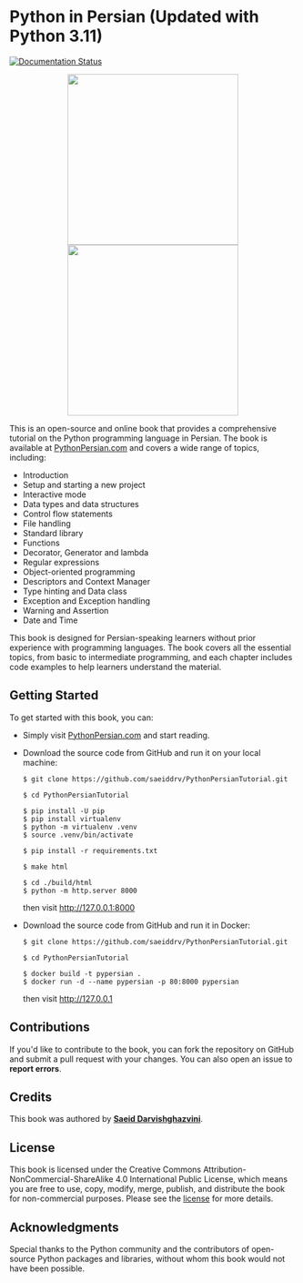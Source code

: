 
# Python in Persian (Updated with Python 3.11)

[![Documentation Status](https://readthedocs.org/projects/pythonpersiantutorial/badge/?version=latest)](https://readthedocs.org/projects/pythonpersiantutorial/?badge=latest)

<p align="center">
    <img height="300" src="https://pythonpersian.com/_images/python-in-persian-book-cover.png">
    <img height="300" src="https://pythonpersian.com/_images/python-3-11.png">
</p>

This is an open-source and online book that provides a comprehensive tutorial on the Python programming language in Persian. The book is available at [PythonPersian.com](https://pythonpersian.com/) and covers a wide range of topics, including:

- Introduction
- Setup and starting a new project
- Interactive mode
- Data types and data structures
- Control flow statements
- File handling
- Standard library
- Functions
- Decorator‌, Generator and lambda
- Regular expressions
- Object-oriented programming
- Descriptors and Context Manager
- Type hinting and Data class
- Exception and Exception handling
- Warning and Assertion
- Date and Time

This book is designed for Persian-speaking learners without prior experience with programming languages. The book covers all the essential topics, from basic to intermediate programming, and each chapter includes code examples to help learners understand the material.

## Getting Started

To get started with this book, you can:

- Simply visit [PythonPersian.com](https://pythonpersian.com/) and start reading.

- Download the source code from GitHub and run it on your local machine:

  ```
  $ git clone https://github.com/saeiddrv/PythonPersianTutorial.git

  $ cd PythonPersianTutorial

  $ pip install -U pip
  $ pip install virtualenv
  $ python -m virtualenv .venv
  $ source .venv/bin/activate

  $ pip install -r requirements.txt

  $ make html

  $ cd ./build/html
  $ python -m http.server 8000
  ```
  then visit http://127.0.0.1:8000

- Download the source code from GitHub and run it in Docker:

  ```
  $ git clone https://github.com/saeiddrv/PythonPersianTutorial.git

  $ cd PythonPersianTutorial

  $ docker build -t pypersian .
  $ docker run -d --name pypersian -p 80:8000 pypersian
  ```
  then visit http://127.0.0.1


## Contributions

If you'd like to contribute to the book, you can fork the repository on GitHub and submit a pull request with your changes. You can also open an issue to **report errors**.

## Credits

This book was authored by [**Saeid Darvishghazvini**](https://saeiddrv.com).

## License

This book is licensed under the Creative Commons Attribution-NonCommercial-ShareAlike 4.0 International Public License, which means you are free to use, copy, modify, merge, publish, and distribute the book for non-commercial purposes. Please see the [license](https://creativecommons.org/licenses/by-nc-sa/4.0/) for more details.

## Acknowledgments

Special thanks to the Python community and the contributors of open-source Python packages and libraries, without whom this book would not have been possible.
